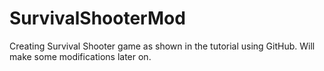 # SurvivalShooterMod
Creating Survival Shooter game as shown in the tutorial using GitHub. Will make some modifications later on.